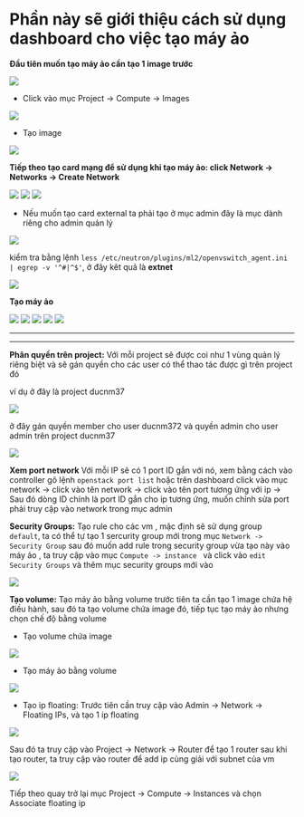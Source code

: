 # Phần này sẽ giới thiệu cách sử dụng dashboard cho việc tạo máy ảo


**Đầu tiên muốn tạo máy ảo cần tạo 1 image trước**

<img src="https://i.imgur.com/B47PNeI.png">

- Click vào mục Project -> Compute -> Images

<img src="https://i.imgur.com/uQ9rJHv.png">

- Tạo image

<img src="https://i.imgur.com/ZGjyFQg.png">

**Tiếp theo tạo card mạng để sử dụng khi tạo máy ảo: click Network -> Networks -> Create Network**

<img src="https://i.imgur.com/toZ80vn.png">

<img src="https://i.imgur.com/z6yzrYr.png">

<img src="https://i.imgur.com/s1jPfUG.png">

- Nếu muốn tạo card external ta phải tạo ở mục admin đây là mục dành riêng cho admin quản lý

<img src="https://i.imgur.com/qdkLss9.png">

kiểm tra bằng lệnh `less /etc/neutron/plugins/ml2/openvswitch_agent.ini | egrep -v '^#|^$'`, ở đây kêt quả là **extnet** 

<img src="https://i.imgur.com/nCooNoZ.png">

**Tạo máy ảo**



<img src="https://i.imgur.com/t0oLLYT.png">



<img src="https://i.imgur.com/TfWgzLU.png">



<img src="https://i.imgur.com/83WCdvm.png">



<img src="https://i.imgur.com/iofH3Fq.png">



<img src="https://i.imgur.com/s7CffN1.png">

-------
-------

**Phân quyền trên project:** Với mỗi project sẽ được coi như 1 vùng quản lý riêng biệt và sẽ gán quyền cho các user có thể thao tác được gì trên project đó

ví dụ ở đây là project ducnm37

<img src="https://i.imgur.com/x9flMfW.png">

ở đây gán quyền member cho user ducnm372 và quyền admin cho user admin trên project ducnm37

<img src="https://i.imgur.com/zd3WJhE.png">

**Xem port network** Với mỗi IP sẽ có 1 port ID gắn với nó, xem bằng cách vào controller gõ lệnh `openstack port list` hoặc trên dashboard click vào mục network -> click vào tên network -> click vào tên port tương ứng với ip -> Sau đó dòng ID chính là port ID gắn cho ip tương ứng, muốn chỉnh sửa port phải truy cập vào network trong mục admin

**Security Groups:** Tạo rule cho các vm , mặc định sẽ sử dụng group `default`, ta có thể tự tạo 1 sercurity group mới trong mục `Network -> Security Group` sau đó muốn add rule trong security group vừa tạo này vào máy ảo , ta truy cập vào mục `Compute -> instance ` và click vào `edit Security Groups` và thêm mục security groups mới vào

<img src="https://i.imgur.com/mhQQNbn.png">

**Tạo volume:** Tạo máy ảo bằng volume trước tiên ta cần tạo 1 image chứa hệ điều hành, sau đó ta tạo volume chứa image đó, tiếp tục tạo máy ảo nhưng chọn chế độ bằng volume

- Tạo volume chứa image

<img src="https://i.imgur.com/BJBi1Jd.png">

- Tạo máy ảo bằng volume

<img src="https://i.imgur.com/tKrWCk3.png">

- Tạo ip floating:
Trước tiên cần truy cập vào Admin -> Network -> Floating IPs, và tạo 1 ip floating

<img src="https://i.imgur.com/f9YrnzK.png">

Sau đó ta truy cập vào Project -> Network -> Router để tạo 1 router sau khi tạo router, ta truy cập vào router để add ip cùng giải với subnet của vm

<img src="https://i.imgur.com/6utfPB2.png">

Tiếp theo quay trở lại mục Project -> Compute -> Instances và chọn Associate floating ip
